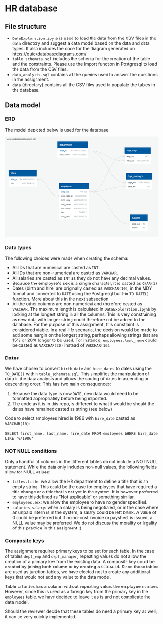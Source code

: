# HR database
## File structure
- `DataExploration.ipynb` is used to load the data from the CSV files in the `data` directory and suggest a data model based on the data and data types. It also includes the code for the diagram generated on https://quickdatabasediagrams.com/
- `table_schemata.sql` includes the schema for the creation of the table and the constraints. Please use the Import function in Postgresql to load the data from the CSV files.
- `data_analysis.sql` contains all the queries used to answer the questions in the assignment.
- `data` (directory) contains all the CSV files used to populate the tables in the database.

## Data model
### ERD
The model depicted below is used for the database.

![](ERD.png)

### Data types
The following choices were made when creating the schema:
- All IDs that are numerical are casted as `INT`.
- All IDs that are non-numerical are casted as `VARCHAR`.
- All salaries are casted as `INT` as they do not have any decimal values.
- Because the employee's sex is a single character, it is casted as `CHAR(1)`
- Dates (birth and hire) are originally casted as `VARCHAR(10)`, in the MDY format and converted to `DATE` using the Postgresql built-in `TO_DATE()` function. More about this in the next subsection.
- All the other columns are non-numerical and therefore casted as `VARCHAR`. The maximum length is calculated in `DataExploration.ipynb` by looking at the longest string in all the columns. This is very constraining as new data with longer string could therefore not be added to the database. For the purpose of this assignment, this constraint is considered viable. In a real-life scenario, the decision would be made to add some margin on the longest string, perhaps allowing strings that are 15% or 20% longer to be used. For instance, `employees.last_name` could be casted as `VARCHAR(20)` instead of `VARCHAR(16)`.

### Dates
We have chosen to convert `birth_date` and `hire_dates` to dates using the `TO_DATE()` within `table_schemata.sql`. This simplifies the manipulation of data in the data analysis and allows the sorting of dates in ascending or descending order. This has two main consequences:
1. Because the data type is now `DATE`, new data would need to be formatted appropriately before being imported.
2. The code as it is in this repo, is different to what it would be should the dates have remained casted as string (see below)

Code to select employees hired in 1986 with `hire_date` casted as `VARCHAR(10)`:

``SELECT first_name, last_name, hire_date FROM employees WHERE hire_date LIKE '%/1986'``

### NOT NULL conditions
Only a handful of columns in the different tables do not include a NOT NULL statement. While the data only includes non-null values, the following fields allow for NULL values:
- `titles.title`: we allow the HR department to define a title that is an empty string. This could be the case for employees that have required a title change or a title that is not yet in the system. It is however preferred to have this defined as "Not applicable" or something similar.
- `employees.sex`: we allow the employee to have no gender specified.
- `salaries.salary`: when a salary is being negotiated, or in the case where an unpaid intern is in the system, a salary could be left blank. A value of 0 could be preferred but if no no-cost invoice or paysheet is issued, a NULL value may be preferred. We do not discuss the morality or legality of this practice in this assigment :)

### Composite keys
The assignment requires primary keys to be set for each table. In the case of tables `dept_emp` and `dept_manager`, repeating values do not allow the creation of a primary key from the existing data. A composite key could be created by joining both column or by creating a `SERIAL` id. Since these tables are used as junction tables, we have elected not to create any additional keys that would not add any value to the data model.

Table `salaries` has a column without repeating value: the employee number. However, since this is used as a foreign key from the primary key in the `employees` table, we have decided to leave it as is and not complicate the data model.

Should the reviewer decide that these tables do need a primary key as well, it can be very quickly implemented.
